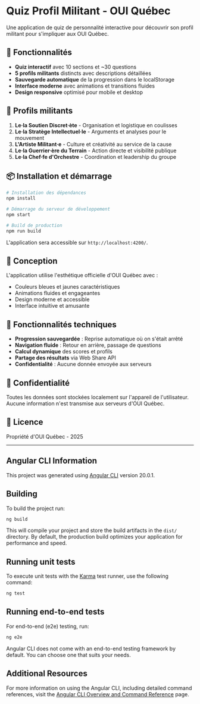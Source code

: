 # Quiz Profil Militant - OUI Québec

Une application de quiz de personnalité interactive pour découvrir son profil militant pour s'impliquer aux OUI Québec.

## 🚀 Fonctionnalités

- **Quiz interactif** avec 10 sections et ~30 questions
- **5 profils militants** distincts avec descriptions détaillées
- **Sauvegarde automatique** de la progression dans le localStorage
- **Interface moderne** avec animations et transitions fluides
- **Design responsive** optimisé pour mobile et desktop

## 🎯 Profils militants

1. **Le·la Soutien Discret·ète** - Organisation et logistique en coulisses
2. **Le·la Stratège Intellectuel·le** - Arguments et analyses pour le mouvement
3. **L'Artiste Militant·e** - Culture et créativité au service de la cause
4. **Le·la Guerrier·ère du Terrain** - Action directe et visibilité publique
5. **Le·la Chef·fe d'Orchestre** - Coordination et leadership du groupe

## 📦 Installation et démarrage

```bash
# Installation des dépendances
npm install

# Démarrage du serveur de développement
npm start

# Build de production
npm run build
```

L'application sera accessible sur `http://localhost:4200/`.

## 🎨 Conception

L'application utilise l'esthétique officielle d'OUI Québec avec :

- Couleurs bleues et jaunes caractéristiques
- Animations fluides et engageantes
- Design moderne et accessible
- Interface intuitive et amusante

## 📱 Fonctionnalités techniques

- **Progression sauvegardée** : Reprise automatique où on s'était arrêté
- **Navigation fluide** : Retour en arrière, passage de questions
- **Calcul dynamique** des scores et profils
- **Partage des résultats** via Web Share API
- **Confidentialité** : Aucune donnée envoyée aux serveurs

## 🔐 Confidentialité

Toutes les données sont stockées localement sur l'appareil de l'utilisateur. Aucune information n'est transmise aux serveurs d'OUI Québec.

## 📄 Licence

Propriété d'OUI Québec - 2025

---

## Angular CLI Information

This project was generated using [Angular CLI](https://github.com/angular/angular-cli) version 20.0.1.

## Building

To build the project run:

```bash
ng build
```

This will compile your project and store the build artifacts in the `dist/` directory. By default, the production build optimizes your application for performance and speed.

## Running unit tests

To execute unit tests with the [Karma](https://karma-runner.github.io) test runner, use the following command:

```bash
ng test
```

## Running end-to-end tests

For end-to-end (e2e) testing, run:

```bash
ng e2e
```

Angular CLI does not come with an end-to-end testing framework by default. You can choose one that suits your needs.

## Additional Resources

For more information on using the Angular CLI, including detailed command references, visit the [Angular CLI Overview and Command Reference](https://angular.dev/tools/cli) page.
